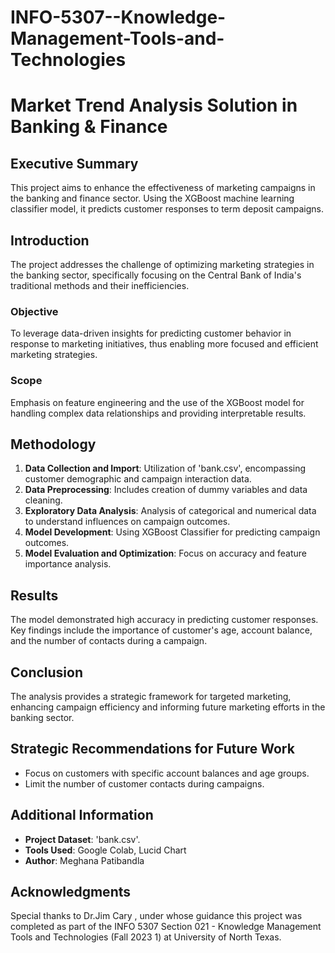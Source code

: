 # INFO-5307--Knowledge-Management-Tools-and-Technologies

# Market Trend Analysis Solution in Banking & Finance

## Executive Summary
This project aims to enhance the effectiveness of marketing campaigns in the banking and finance sector. Using the XGBoost machine learning classifier model, it predicts customer responses to term deposit campaigns.

## Introduction
The project addresses the challenge of optimizing marketing strategies in the banking sector, specifically focusing on the Central Bank of India's traditional methods and their inefficiencies.

### Objective
To leverage data-driven insights for predicting customer behavior in response to marketing initiatives, thus enabling more focused and efficient marketing strategies.

### Scope
Emphasis on feature engineering and the use of the XGBoost model for handling complex data relationships and providing interpretable results.

## Methodology
1. **Data Collection and Import**: Utilization of 'bank.csv', encompassing customer demographic and campaign interaction data.
2. **Data Preprocessing**: Includes creation of dummy variables and data cleaning.
3. **Exploratory Data Analysis**: Analysis of categorical and numerical data to understand influences on campaign outcomes.
4. **Model Development**: Using XGBoost Classifier for predicting campaign outcomes.
5. **Model Evaluation and Optimization**: Focus on accuracy and feature importance analysis.

## Results
The model demonstrated high accuracy in predicting customer responses. Key findings include the importance of customer's age, account balance, and the number of contacts during a campaign.

## Conclusion
The analysis provides a strategic framework for targeted marketing, enhancing campaign efficiency and informing future marketing efforts in the banking sector.

## Strategic Recommendations for Future Work
- Focus on customers with specific account balances and age groups.
- Limit the number of customer contacts during campaigns.

## Additional Information
- **Project Dataset**: 'bank.csv'.
- **Tools Used**: Google Colab, Lucid Chart
- **Author**: Meghana Patibandla 

## Acknowledgments
Special thanks to Dr.Jim Cary , under whose guidance this project was completed as part of the INFO 5307 Section 021 - Knowledge Management Tools and Technologies (Fall 2023 1) at University of North Texas.
